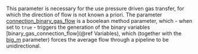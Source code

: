 This parameter is necessary for the use pressure driven gas transfer, for which the direction of flow is not known a priori. The parameter [connection\_binary\_gas\_flow](@ref) is a booelean method parameter, which - when set to `true` - triggers the generation of the binary variables [binary\_gas\_connection\_flow](@ref Variables), which (together with the [big\_m](@ref) parameter) forces the average flow through a pipeline to be unidirectional.
